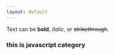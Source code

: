 ```yaml
---
layout: default
---
```


Text can be **bold**, _italic_, or ~~strikethrough~~.
### this is javascript category
